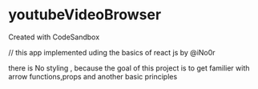 # youtubeVideoBrowser
Created with CodeSandbox

// this app implemented uding the basics of react js by @iNo0r

there is No styling , because the goal of this project is to get familier with arrow functions,props and another basic principles 
